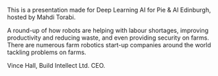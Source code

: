 This is a presentation made for Deep Learning AI for Pie & AI Edinburgh, hosted by Mahdi Torabi.

A round-up of how robots are helping with labour shortages, improving productivity and reducing waste, and even providing security on farms.
There are numerous farm robotics start-up companies around the world tackling problems on farms.

Vince Hall, 
Build Intellect Ltd. CEO.
